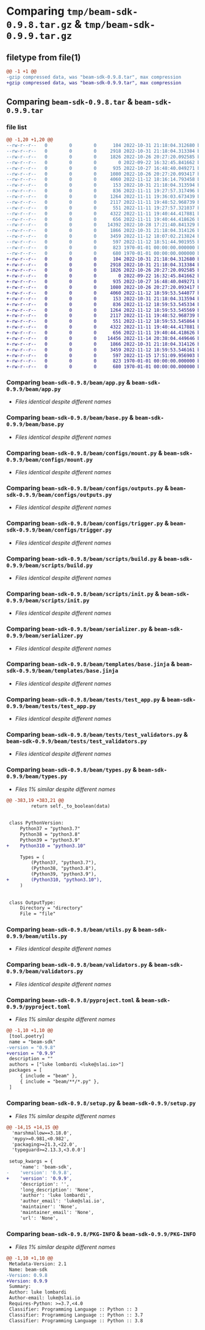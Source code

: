 # Comparing `tmp/beam-sdk-0.9.8.tar.gz` & `tmp/beam-sdk-0.9.9.tar.gz`

## filetype from file(1)

```diff
@@ -1 +1 @@
-gzip compressed data, was "beam-sdk-0.9.8.tar", max compression
+gzip compressed data, was "beam-sdk-0.9.9.tar", max compression
```

## Comparing `beam-sdk-0.9.8.tar` & `beam-sdk-0.9.9.tar`

### file list

```diff
@@ -1,20 +1,20 @@
--rw-r--r--   0        0        0      104 2022-10-31 21:18:04.312680 beam-sdk-0.9.8/beam/__init__.py
--rw-r--r--   0        0        0     2918 2022-10-31 21:18:04.313384 beam-sdk-0.9.8/beam/app.py
--rw-r--r--   0        0        0     1826 2022-10-26 20:27:20.092585 beam-sdk-0.9.8/beam/base.py
--rw-r--r--   0        0        0        0 2022-09-22 16:32:45.841662 beam-sdk-0.9.8/beam/configs/__init__.py
--rw-r--r--   0        0        0      935 2022-10-27 16:48:40.049271 beam-sdk-0.9.8/beam/configs/mount.py
--rw-r--r--   0        0        0     1080 2022-10-26 20:27:20.093417 beam-sdk-0.9.8/beam/configs/outputs.py
--rw-r--r--   0        0        0     4060 2022-11-12 18:16:14.793458 beam-sdk-0.9.8/beam/configs/trigger.py
--rw-r--r--   0        0        0      153 2022-10-31 21:18:04.313594 beam-sdk-0.9.8/beam/exceptions.py
--rw-r--r--   0        0        0      836 2022-11-11 19:27:57.317496 beam-sdk-0.9.8/beam/scripts/build.py
--rw-r--r--   0        0        0     1264 2022-11-11 19:36:03.673439 beam-sdk-0.9.8/beam/scripts/init.py
--rw-r--r--   0        0        0     2117 2022-11-11 19:48:52.968739 beam-sdk-0.9.8/beam/serializer.py
--rw-r--r--   0        0        0      551 2022-11-11 19:27:57.321037 beam-sdk-0.9.8/beam/templates/base.jinja
--rw-r--r--   0        0        0     4322 2022-11-11 19:40:44.417881 beam-sdk-0.9.8/beam/tests/test_app.py
--rw-r--r--   0        0        0      656 2022-11-11 19:40:44.418626 beam-sdk-0.9.8/beam/tests/test_validators.py
--rw-r--r--   0        0        0    14392 2022-10-28 17:21:40.841329 beam-sdk-0.9.8/beam/types.py
--rw-r--r--   0        0        0     1866 2022-10-31 21:18:04.314126 beam-sdk-0.9.8/beam/utils.py
--rw-r--r--   0        0        0     3459 2022-11-12 18:07:02.213824 beam-sdk-0.9.8/beam/validators.py
--rw-r--r--   0        0        0      597 2022-11-12 18:51:44.901955 beam-sdk-0.9.8/pyproject.toml
--rw-r--r--   0        0        0      823 1970-01-01 00:00:00.000000 beam-sdk-0.9.8/setup.py
--rw-r--r--   0        0        0      680 1970-01-01 00:00:00.000000 beam-sdk-0.9.8/PKG-INFO
+-rw-r--r--   0        0        0      104 2022-10-31 21:18:04.312680 beam-sdk-0.9.9/beam/__init__.py
+-rw-r--r--   0        0        0     2918 2022-10-31 21:18:04.313384 beam-sdk-0.9.9/beam/app.py
+-rw-r--r--   0        0        0     1826 2022-10-26 20:27:20.092585 beam-sdk-0.9.9/beam/base.py
+-rw-r--r--   0        0        0        0 2022-09-22 16:32:45.841662 beam-sdk-0.9.9/beam/configs/__init__.py
+-rw-r--r--   0        0        0      935 2022-10-27 16:48:40.049271 beam-sdk-0.9.9/beam/configs/mount.py
+-rw-r--r--   0        0        0     1080 2022-10-26 20:27:20.093417 beam-sdk-0.9.9/beam/configs/outputs.py
+-rw-r--r--   0        0        0     4060 2022-11-12 18:59:53.544077 beam-sdk-0.9.9/beam/configs/trigger.py
+-rw-r--r--   0        0        0      153 2022-10-31 21:18:04.313594 beam-sdk-0.9.9/beam/exceptions.py
+-rw-r--r--   0        0        0      836 2022-11-12 18:59:53.545334 beam-sdk-0.9.9/beam/scripts/build.py
+-rw-r--r--   0        0        0     1264 2022-11-12 18:59:53.545569 beam-sdk-0.9.9/beam/scripts/init.py
+-rw-r--r--   0        0        0     2117 2022-11-11 19:48:52.968739 beam-sdk-0.9.9/beam/serializer.py
+-rw-r--r--   0        0        0      551 2022-11-12 18:59:53.545864 beam-sdk-0.9.9/beam/templates/base.jinja
+-rw-r--r--   0        0        0     4322 2022-11-11 19:40:44.417881 beam-sdk-0.9.9/beam/tests/test_app.py
+-rw-r--r--   0        0        0      656 2022-11-11 19:40:44.418626 beam-sdk-0.9.9/beam/tests/test_validators.py
+-rw-r--r--   0        0        0    14456 2022-11-14 20:38:04.449646 beam-sdk-0.9.9/beam/types.py
+-rw-r--r--   0        0        0     1866 2022-10-31 21:18:04.314126 beam-sdk-0.9.9/beam/utils.py
+-rw-r--r--   0        0        0     3459 2022-11-12 18:59:53.546161 beam-sdk-0.9.9/beam/validators.py
+-rw-r--r--   0        0        0      597 2022-11-15 17:51:09.956903 beam-sdk-0.9.9/pyproject.toml
+-rw-r--r--   0        0        0      823 1970-01-01 00:00:00.000000 beam-sdk-0.9.9/setup.py
+-rw-r--r--   0        0        0      680 1970-01-01 00:00:00.000000 beam-sdk-0.9.9/PKG-INFO
```

### Comparing `beam-sdk-0.9.8/beam/app.py` & `beam-sdk-0.9.9/beam/app.py`

 * *Files identical despite different names*

### Comparing `beam-sdk-0.9.8/beam/base.py` & `beam-sdk-0.9.9/beam/base.py`

 * *Files identical despite different names*

### Comparing `beam-sdk-0.9.8/beam/configs/mount.py` & `beam-sdk-0.9.9/beam/configs/mount.py`

 * *Files identical despite different names*

### Comparing `beam-sdk-0.9.8/beam/configs/outputs.py` & `beam-sdk-0.9.9/beam/configs/outputs.py`

 * *Files identical despite different names*

### Comparing `beam-sdk-0.9.8/beam/configs/trigger.py` & `beam-sdk-0.9.9/beam/configs/trigger.py`

 * *Files identical despite different names*

### Comparing `beam-sdk-0.9.8/beam/scripts/build.py` & `beam-sdk-0.9.9/beam/scripts/build.py`

 * *Files identical despite different names*

### Comparing `beam-sdk-0.9.8/beam/scripts/init.py` & `beam-sdk-0.9.9/beam/scripts/init.py`

 * *Files identical despite different names*

### Comparing `beam-sdk-0.9.8/beam/serializer.py` & `beam-sdk-0.9.9/beam/serializer.py`

 * *Files identical despite different names*

### Comparing `beam-sdk-0.9.8/beam/templates/base.jinja` & `beam-sdk-0.9.9/beam/templates/base.jinja`

 * *Files identical despite different names*

### Comparing `beam-sdk-0.9.8/beam/tests/test_app.py` & `beam-sdk-0.9.9/beam/tests/test_app.py`

 * *Files identical despite different names*

### Comparing `beam-sdk-0.9.8/beam/tests/test_validators.py` & `beam-sdk-0.9.9/beam/tests/test_validators.py`

 * *Files identical despite different names*

### Comparing `beam-sdk-0.9.8/beam/types.py` & `beam-sdk-0.9.9/beam/types.py`

 * *Files 1% similar despite different names*

```diff
@@ -383,19 +383,21 @@
         return self._to_boolean(data)
 
 
 class PythonVersion:
     Python37 = "python3.7"
     Python38 = "python3.8"
     Python39 = "python3.9"
+    Python310 = "python3.10"
 
     Types = (
         (Python37, "python3.7"),
         (Python38, "python3.8"),
         (Python39, "python3.9"),
+        (Python310, "python3.10"),
     )
 
 
 class OutputType:
     Directory = "directory"
     File = "file"
```

### Comparing `beam-sdk-0.9.8/beam/utils.py` & `beam-sdk-0.9.9/beam/utils.py`

 * *Files identical despite different names*

### Comparing `beam-sdk-0.9.8/beam/validators.py` & `beam-sdk-0.9.9/beam/validators.py`

 * *Files identical despite different names*

### Comparing `beam-sdk-0.9.8/pyproject.toml` & `beam-sdk-0.9.9/pyproject.toml`

 * *Files 1% similar despite different names*

```diff
@@ -1,10 +1,10 @@
 [tool.poetry]
 name = "beam-sdk"
-version = "0.9.8"
+version = "0.9.9"
 description = ""
 authors = ["luke lombardi <luke@slai.io>"]
 packages = [
     { include = "beam" },
     { include = "beam/**/*.py" },
 ]
```

### Comparing `beam-sdk-0.9.8/setup.py` & `beam-sdk-0.9.9/setup.py`

 * *Files 1% similar despite different names*

```diff
@@ -14,15 +14,15 @@
  'marshmallow==3.18.0',
  'mypy>=0.981,<0.982',
  'packaging>=21.3,<22.0',
  'typeguard>=2.13.3,<3.0.0']
 
 setup_kwargs = {
     'name': 'beam-sdk',
-    'version': '0.9.8',
+    'version': '0.9.9',
     'description': '',
     'long_description': 'None',
     'author': 'luke lombardi',
     'author_email': 'luke@slai.io',
     'maintainer': 'None',
     'maintainer_email': 'None',
     'url': 'None',
```

### Comparing `beam-sdk-0.9.8/PKG-INFO` & `beam-sdk-0.9.9/PKG-INFO`

 * *Files 1% similar despite different names*

```diff
@@ -1,10 +1,10 @@
 Metadata-Version: 2.1
 Name: beam-sdk
-Version: 0.9.8
+Version: 0.9.9
 Summary: 
 Author: luke lombardi
 Author-email: luke@slai.io
 Requires-Python: >=3.7,<4.0
 Classifier: Programming Language :: Python :: 3
 Classifier: Programming Language :: Python :: 3.7
 Classifier: Programming Language :: Python :: 3.8
```

